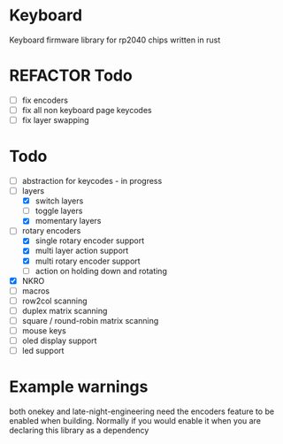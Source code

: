 # Keyboard
Keyboard firmware library for rp2040 chips written in rust 

# REFACTOR Todo
- [ ] fix encoders
- [ ] fix all non keyboard page keycodes
- [ ] fix layer swapping

# Todo
- [ ] abstraction for keycodes - in progress
- [ ] layers
    - [x] switch layers
    - [ ] toggle layers
    - [x] momentary layers
- [ ] rotary encoders
    - [x] single rotary encoder support
    - [x] multi layer action support
    - [x] multi rotary encoder support
    - [ ] action on holding down and rotating
- [x] NKRO
- [ ] macros
- [ ] row2col scanning
- [ ] duplex matrix scanning
- [ ] square / round-robin matrix scanning
- [ ] mouse keys
- [ ] oled display support
- [ ] led support

# Example warnings
both onekey and late-night-engineering need the encoders feature to be enabled when building.
Normally if you would enable it when you are declaring this library as a dependency
